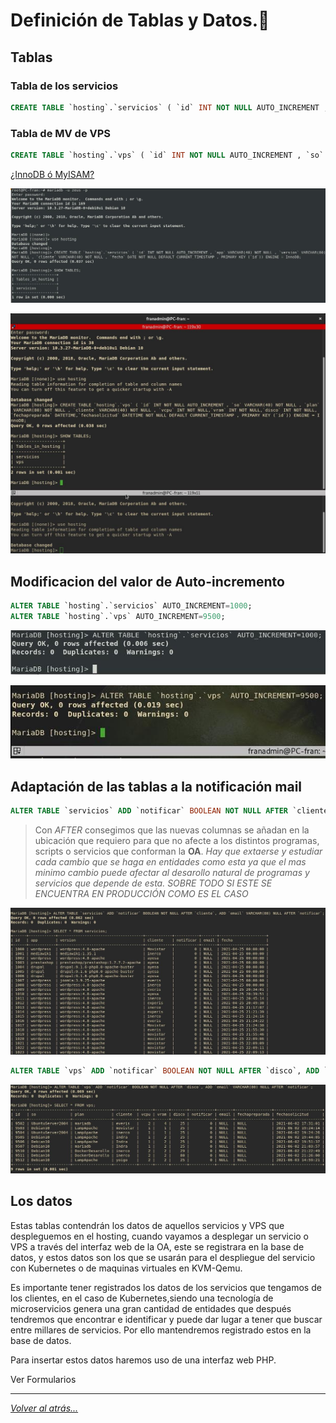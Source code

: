 # Definición de Tablas y Datos.📖

## Tablas

<!-- ```sql
CREATE TABLE `hosting`.`servicios` ( `id` INT NOT NULL AUTO_INCREMENT , `app` INT NOT NULL , `cliente` INT NOT NULL , `fecha` DATE NOT NULL DEFAULT CURRENT_TIMESTAMP , PRIMARY KEY (`id`)) ENGINE = InnoDB;
``` -->

### Tabla de los servicios

```sql
CREATE TABLE `hosting`.`servicios` ( `id` INT NOT NULL AUTO_INCREMENT , `app` VARCHAR(40) NOT NULL , `version` VARCHAR(80) NOT NULL , `cliente` VARCHAR(40) NOT NULL , `fecha` DATETIME NOT NULL DEFAULT CURRENT_TIMESTAMP , PRIMARY KEY (`id`)) ENGINE = InnoDB;
```

### Tabla de MV de VPS

```sql
CREATE TABLE `hosting`.`vps` ( `id` INT NOT NULL AUTO_INCREMENT , `so` VARCHAR(40) NOT NULL , `plan` VARCHAR(80) NOT NULL , `cliente` VARCHAR(40) NOT NULL , `vcpu` INT NOT NULL,`vram` INT NOT NULL,`disco` INT NOT NULL, `fechapreparada` DATETIME,`fechasolicitud` DATETIME NOT NULL DEFAULT CURRENT_TIMESTAMP , PRIMARY KEY (`id`)) ENGINE = InnoDB;
```
[¿InnoDB ó MyISAM?](https://www.arsys.es/blog/programacion/bases-de-datos/myisam-o-innodb-elige-tu-motor-de-almacenamiento-mysql/)

![imagen](./imagenes/Tablas.jpg)

![imagen](./imagenes/TablaVps.jpg)

## Modificacion del valor de Auto-incremento

```sql
ALTER TABLE `hosting`.`servicios` AUTO_INCREMENT=1000;
ALTER TABLE `hosting`.`vps` AUTO_INCREMENT=9500;
```

![imagen](./imagenes/Tablas2.jpg)

![imagen](./imagenes/autoincrementoVps.jpg)

## Adaptación de las tablas a la notificación mail

```sql
ALTER TABLE `servicios` ADD `notificar` BOOLEAN NOT NULL AFTER `cliente`, ADD `email` VARCHAR(80) NULL AFTER `notificar`;
```

> Con _AFTER_ consegimos que las nuevas columnas se añadan en la ubicación que requiero para que no afecte a los distintos programas, scripts o servicios que conforman la **OA**. _Hay que extaerse y estudiar cada cambio que se haga en entidades como esta ya que el mas minimo cambio puede afectar al desarollo natural de programas y servicios que depende de esta. SOBRE TODO SI ESTE SE ENCUENTRA EN PRODUCCIÓN COMO ES EL CASO_

![imagen](./imagenes/cambiosBBDD.jpg)

```sql
ALTER TABLE `vps` ADD `notificar` BOOLEAN NOT NULL AFTER `disco`, ADD `email` VARCHAR(80) NULL AFTER `notificar`;
```

![imagen](./imagenes/cambiosBBDD2.jpg)


## Los datos

Estas tablas contendrán los datos de aquellos servicios y VPS que despleguemos en el hosting, cuando vayamos a desplegar un servicio o VPS a través del interfaz web de la OA, este se registrara en la base de datos, y estos datos son los que se usarán para el despliegue del servicio con Kubernetes o de maquinas virtuales en KVM-Qemu. 

Es importante tener registrados los datos de los servicios que tengamos de los clientes, en el caso de Kubernetes,siendo una tecnología de microservicios genera una gran cantidad de entidades que después tendremos que encontrar e identificar y puede dar lugar a tener que buscar entre millares de servicios. Por ello mantendremos registrado estos en la base de datos.

Para insertar estos datos haremos uso de una interfaz web PHP.

Ver Formularios

________________________________________
*[Volver al atrás...](./README.md)*